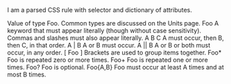 I am a parsed CSS rule with selector and dictionary of attributes.

<Foo>
    Value of type Foo. Common types are discussed on the Units page.
Foo
    A keyword that must appear literally (though without case sensitivity). Commas and slashes must also appear literally.
A B C
    A must occur, then B, then C, in that order.
A | B
    A or B must occur.
A || B
    A or B or both must occur, in any order.
[ Foo ]
    Brackets are used to group items together.
Foo*
    Foo is repeated zero or more times.
Foo+
    Foo is repeated one or more times.
Foo?
    Foo is optional.
Foo{A,B}
    Foo must occur at least A times and at most B times. 